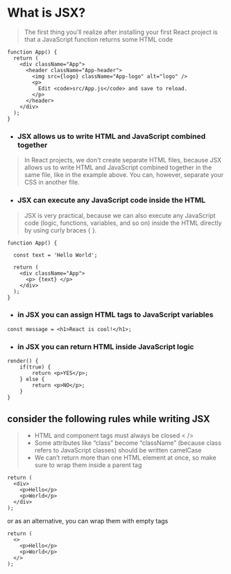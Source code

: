 # What is JSX?   

> The first thing you'll realize after installing your first React project is that a JavaScript function returns some HTML code
```
function App() {
  return (
    <div className="App">
      <header className="App-header">
        <img src={logo} className="App-logo" alt="logo" />
        <p>
          Edit <code>src/App.js</code> and save to reload.
        </p>
      </header>
    </div>
  );
}
```
- ### JSX allows us to write HTML and JavaScript combined together
> In React projects, we don't create separate HTML files, because JSX allows us to write HTML and JavaScript combined together in the same file, like in the example above. You can, however, separate your CSS in another file.

- ### JSX can execute any JavaScript code inside the HTML 

>JSX is very practical, because we can also execute any JavaScript code (logic, functions, variables, and so on) inside the HTML directly by using curly braces { }.

```
function App() {

  const text = 'Hello World';
  
  return (
    <div className="App">
      <p> {text} </p>
    </div>
  );
}
```
- ### in JSX you can assign HTML tags to JavaScript variables
```
const message = <h1>React is cool!</h1>;
```

- ### in JSX you can return HTML inside JavaScript logic
```
render() {
    if(true) {
        return <p>YES</p>;
    } else {
        return <p>NO</p>;
    }
}
```

## consider the following rules while writing JSX

> - HTML and component tags must always be closed < />
> - Some attributes like “class” become “className” (because class refers to JavaScript classes) should be written camelCase
> - We can’t return more than one HTML element at once, so make sure to wrap them inside a parent tag

```
return (
  <div>
    <p>Hello</p>
    <p>World</p>
  </div>
);
```
or as an alternative, you can wrap them with empty tags
```
return (
  <>
    <p>Hello</p>
    <p>World</p>
  </>
);
```
